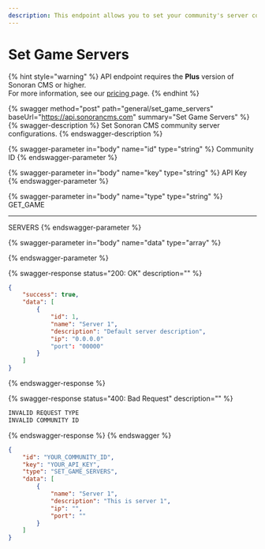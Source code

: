 ```yaml
---
description: This endpoint allows you to set your community's server configurations.
---
```


# Set Game Servers

{% hint style="warning" %}
API endpoint requires the **Plus** version of Sonoran CMS or higher.\
For more information, see our [pricing ](../../../../pricing/pricing-faq/)page.
{% endhint %}

{% swagger method="post" path="general/set_game_servers" baseUrl="https://api.sonorancms.com" summary="Set Game Servers" %}
{% swagger-description %}
Set Sonoran CMS community server configurations.
{% endswagger-description %}

{% swagger-parameter in="body" name="id" type="string" %}
Community ID
{% endswagger-parameter %}

{% swagger-parameter in="body" name="key" type="string" %}
API Key
{% endswagger-parameter %}

{% swagger-parameter in="body" name="type" type="string" %}
GET_GAME

___

SERVERS
{% endswagger-parameter %}

{% swagger-parameter in="body" name="data" type="array" %}

{% endswagger-parameter %}

{% swagger-response status="200: OK" description="" %}
```json
{
    "success": true,
    "data": [
        {
            "id": 1,
            "name": "Server 1",
            "description": "Default server description",
            "ip": "0.0.0.0"
            "port": "00000"
        }
    ]
}
```
{% endswagger-response %}

{% swagger-response status="400: Bad Request" description="" %}
```javascript
INVALID REQUEST TYPE
INVALID COMMUNITY ID
```
{% endswagger-response %}
{% endswagger %}

```json
{
    "id": "YOUR_COMMUNITY_ID",
    "key": "YOUR_API_KEY",
    "type": "SET_GAME_SERVERS",
    "data": [
        {
            "name": "Server 1",
            "description": "This is server 1",
            "ip": "",
            "port": ""
        }
    ]
}
```
